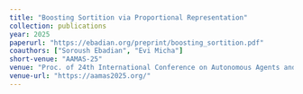 ```yaml
---
title: "Boosting Sortition via Proportional Representation"
collection: publications
year: 2025
paperurl: "https://ebadian.org/preprint/boosting_sortition.pdf"
coauthors: ["Soroush Ebadian", "Evi Micha"]
short-venue: "AAMAS-25"
venue: "Proc. of 24th International Conference on Autonomous Agents and Multi-Agent Systems, 2025. Forthcoming."
venue-url: "https://aamas2025.org/"
---
```

